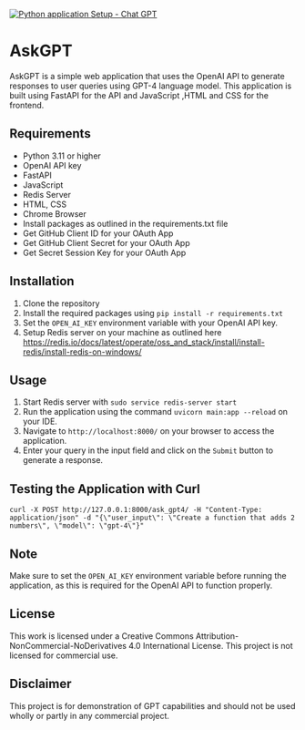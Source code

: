 [![Python application Setup - Chat GPT](https://github.com/paraskuk/chatgptui/actions/workflows/python-app.yml/badge.svg)](https://github.com/paraskuk/chatgptui/actions/workflows/python-app.yml)
# AskGPT

AskGPT is a simple web application that uses the OpenAI API to generate responses to user queries using GPT-4 language model. 
This application is built using FastAPI for the API and JavaScript ,HTML and CSS for the frontend.

## Requirements

- Python 3.11 or higher
- OpenAI API key
- FastAPI
- JavaScript
- Redis Server
- HTML, CSS
- Chrome Browser
- Install packages as outlined in the requirements.txt file
- Get GitHub Client ID for your OAuth App
- Get GitHub Client Secret for your OAuth App
- Get Secret Session Key for your OAuth App

## Installation

1. Clone the repository
2. Install the required packages using `pip install -r requirements.txt`
3. Set the `OPEN_AI_KEY` environment variable with your OpenAI API key.
4. Setup Redis server on your machine as outlined here https://redis.io/docs/latest/operate/oss_and_stack/install/install-redis/install-redis-on-windows/


## Usage
1. Start Redis server with `sudo service redis-server start`
2. Run the application using the command `uvicorn main:app --reload` on your IDE.
2. Navigate to `http://localhost:8000/` on your browser to access the application.
3. Enter your query in the input field and click on the `Submit` button to generate a response.

## Testing the Application with Curl
`curl -X POST http://127.0.0.1:8000/ask_gpt4/ -H "Content-Type: application/json" -d "{\"user_input\": \"Create a function that adds 2 numbers\", \"model\": \"gpt-4\"}"`

## Note

Make sure to set the `OPEN_AI_KEY` environment variable before running the application, as this is required for the OpenAI API to function properly.

## License

This work is licensed under a Creative Commons Attribution-NonCommercial-NoDerivatives 4.0 International License.
This project is not licensed for commercial use.

## Disclaimer

This project is for demonstration of GPT capabilities and should not be used wholly or partly in 
any commercial project. 
